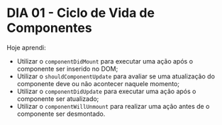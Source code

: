 # DIA 01 - Ciclo de Vida de Componentes

Hoje aprendi:

- Utilizar o `componentDidMount` para executar uma ação após o componente ser inserido no DOM;
- Utilizar o `shouldComponentUpdate` para avaliar se uma atualização do componente deve ou não acontecer naquele momento;
- Utilizar o `componentDidUpdate` para executar uma ação após o componente ser atualizado;
- Utilizar o `componentWillUnmount` para realizar uma ação antes de o componente ser desmontado.
